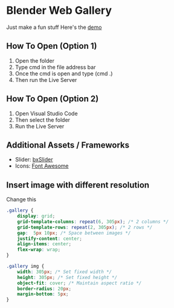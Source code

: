 # Blender Web Gallery 
Just make a fun stuff
Here's the [demo](https://nunoms135.github.io/Blender-Web-Gallery/)

## How To Open (Option 1)

1. Open the folder
2. Type cmd in the file address bar
3. Once the cmd is open and type (cmd .)
4. Then run the Live Server

## How To Open (Option 2)
1. Open Visual Studio Code
2. Then select the folder
3. Run the Live Server

## Additional Assets / Frameworks
- Slider: [bxSlider](https://bxslider.com/)
- Icons: [Font Awesome](https://fontawesome.com/)

## Insert image with different resolution

Change this

```CSS
.gallery {
    display: grid;
    grid-template-columns: repeat(6, 305px); /* 2 columns */
    grid-template-rows: repeat(2, 305px); /* 2 rows */
    gap:  5px 10px; /* Space between images */
    justify-content: center;
    align-items: center;
    flex-wrap: wrap;
}

.gallery img {
    width: 305px; /* Set fixed width */
    height: 305px; /* Set fixed height */
    object-fit: cover; /* Maintain aspect ratio */
    border-radius: 20px;
    margin-bottom: 5px;
}
```
